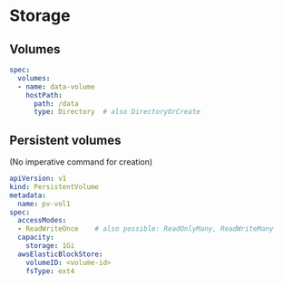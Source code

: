 # Storage
## Volumes
```yaml
spec:
  volumes:
  - name: data-volume
    hostPath:
      path: /data
      type: Directory  # also DirectoryOrCreate
```

## Persistent volumes
(No imperative command for creation)

```yaml
apiVersion: v1
kind: PersistentVolume
metadata:
  name: pv-vol1
spec:
  accessModes:
  - ReadWriteOnce    # also possible: ReadOnlyMany, ReadWriteMany
  capacity:
    storage: 1Gi
  awsElasticBlockStore:
    volumeID: <volume-id>
    fsType: ext4
```

